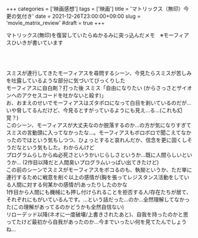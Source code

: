 +++
categories = ['映画感想']
tags = ['映画']
title = 'マトリックス（無印）今更の気付き'
date = 2021-12-26T23:00:00+09:00
slug = 'movie_matrix_review'
#draft = true
+++

マトリックス(無印)を復習していたらぬかるみに突っ込んだメモ　※モーフィアスひいきが書いています
<!--more-->
<br>
<br>

スミスが連行してきたモーフィアスを尋問するシーン、今見たらスミスが苦しみを吐露しているような部分に気づいてびっくりした
<br>
モーフィアスに自白剤？打った後
スミス「自由になりたい (からさっさとザイオンへのアクセスコードを吐かないと殺す)」
<br>
お、おまえのせいでモーフィアスはズタボロになって白目を剥いているのだが…いや脅してるんだけど、今見るとすがっているようにも見え…る…(これも幻覚？)
<br>
このシーン、モーフィアスが大丈夫なのか脱落するのか…の方が気になりすぎてスミスの言動頭に入ってなかったな…。モーフィアスもボロボロで聞こえてなかったのではという気もしつつ、ひょっとすると哀れんだか、信念を更に固くしそうだなという気もした。わからんけど
<br>
プログラムらしからぬ必死さというかいじらしさというか…既に人間らしいというか…
(2作目以降だと人間臭いプログラムいっぱい出てきたけど)
<br>
この前のシーンでスミスがモーフィアスをボコるのも、執拗というか、ただ単に連行するために戦意を削ぐ以上の感情が(胸を張ってレジスタンス活動をしている人間に対する何某かの感情が)あったりしたのかな
<br>
1作目から人間にも機械にも押し付けられることを拒否する人/存在たちが居て、それぞれにもがいているんです。…という話だった…のか…全然理解してなかった(この理解があってるのかどうかも全然自信ない)
<br>
リローデッド以降(ネオに一度破壊/上書きされたあと)、自我を持ったのかと思ってたけど最初から自我があったのか…今までいったい何を見てたんでしょうね…
<br>
